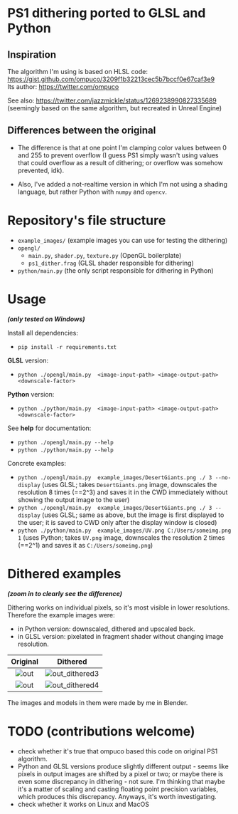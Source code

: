 # PS1 dithering ported to GLSL and Python


## Inspiration
The algorithm I'm using is based on HLSL code: https://gist.github.com/ompuco/3209f1b32213cec5b7bccf0e67caf3e9 \
Its author: https://twitter.com/ompuco

See also: https://twitter.com/jazzmickle/status/1269238990827335689 \
(seemingly based on the same algorithm, but recreated in Unreal Engine)

## Differences between the original

- The difference is that at one point I'm clamping color values between 0 and 255 to prevent overflow (I guess PS1 simply wasn't using values that could overflow as a result of dithering; or overflow was somehow prevented, idk).

- Also, I've added a not-realtime version in which I'm not using a shading language, but rather Python with `numpy` and `opencv`.

# Repository's file structure

- `example_images/` (example images you can use for testing the dithering)
- `opengl/`
    - `main.py`, `shader.py`, `texture.py` (OpenGL boilerplate)
    - `ps1_dither.frag` (GLSL shader responsible for dithering)
- `python/main.py` (the only script responsible for dithering in Python)

# Usage 

***(only tested on Windows)***

Install all dependencies: 
- `pip install -r requirements.txt`

**GLSL** version: 
- `python ./opengl/main.py  <image-input-path> <image-output-path> <downscale-factor>`

**Python** version: 
- `python ./python/main.py  <image-input-path> <image-output-path> <downscale-factor>`

See **help** for documentation: 
- `python ./opengl/main.py --help` 
- `python ./python/main.py --help`


Concrete examples: 
- `python ./opengl/main.py  example_images/DesertGiants.png ./ 3 --no-display` 
(uses GLSL; takes `DesertGiants.png` image, downscales the resolution 8 times (==2^3) and saves it in the CWD immediately without showing the output image to the user) 
- `python ./opengl/main.py  example_images/DesertGiants.png ./ 3 --display` 
(uses GLSL; same as above, but the image is first displayed to the user; it is saved to CWD only after the display window is closed) 
- `python ./python/main.py  example_images/UV.png C:/Users/someimg.png 1` 
(uses Python; takes `UV.png` image, downscales the resolution 2 times (==2^1) and saves it as `C:/Users/someimg.png`) 


# Dithered examples

***(zoom in to clearly see the difference)***

Dithering works on individual pixels, so it's most visible in lower resolutions. Therefore the example images were:
- in Python version: downscaled, dithered and upscaled back.
- in GLSL version: pixelated in fragment shader without changing image resolution.



Original             |  Dithered
:-------------------------:|:-------------------------:
![out](https://user-images.githubusercontent.com/50328147/203868627-4068728c-d685-4b27-860d-79380f1ea1e0.png)  |  ![out_dithered3](https://user-images.githubusercontent.com/50328147/203868637-3dd832c3-993a-40a9-9591-2f64e6f290d4.png)
![out](https://user-images.githubusercontent.com/50328147/203868902-ad6b3319-3f5e-429a-bb72-0964e5282c88.png)  |  ![out_dithered4](https://user-images.githubusercontent.com/50328147/203868899-8b0ff0ec-7ba8-47e6-8fd3-40383ecc8449.png)

The images and models in them were made by me in Blender.


# TODO (contributions welcome)
- check whether it's true that ompuco based this code on original PS1 algorithm.
- Python and GLSL versions produce slightly different output - seems like pixels in output images are shifted by a pixel or two; or maybe there is even some discrepancy in dithering - not sure. I'm thinking that maybe it's a matter of scaling and casting floating point precision variables, which produces this discrepancy. Anyways, it's worth investigating. 
- check whether it works on Linux and MacOS


